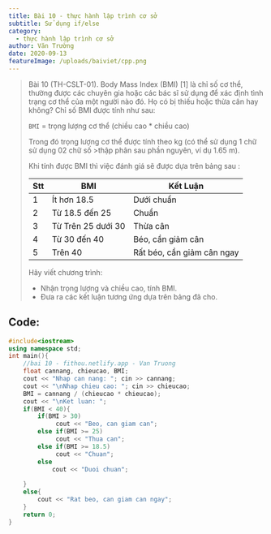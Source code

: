 ```yaml
---
title: Bài 10 - thực hành lập trình cơ sở
subtitle: Sử dụng if/else
category:
  - thực hành lập trình cơ sở
author: Văn Trường
date: 2020-09-13
featureImage: /uploads/baiviet/cpp.png
---
```


>Bài 10 (TH-CSLT-01). Body Mass Index (BMI) [1] là chỉ số cơ thể, thường được các chuyên gia hoặc các bác sĩ sử dụng để xác định tình trạng cơ thể của một người nào đó. Họ có bị thiếu hoặc thừa cân hay không? Chỉ số BMI được tính như sau:
>
>`BMI` = trọng lượng cơ thể (chiều cao \* chiều cao)
>
>Trong đó trọng lượng cơ thể được tính theo kg (có thể sử dụng 1 chữ sử dụng 02 chữ số >thập phân sau phần nguyên, ví dụ 1.65 m).
>
>Khi tính được BMI thì việc đánh giá sẽ được dựa trên bảng sau :
>
>| Stt | BMI | Kết Luận |
>| --- | --- | --- |
>| 1 | Ít hơn 18.5 | Dưới chuẩn |
>| 2 | Từ 18.5 đến 25 | Chuẩn |
>| 3 | Từ Trên 25 dưới 30 | Thừa cân |
>| 4 | Từ 30 đến 40 | Béo, cần giảm cân |
>| 5 | Trên 40 | Rất béo, cần giảm cân ngay |
>
>Hãy viết chương trình:
>- Nhận trọng lượng và chiều cao, tính BMI.
>- Đưa ra các kết luận tương ứng dựa trên bảng đã cho.

## Code:  

```c++
#include<iostream>
using namespace std;
int main(){
	//bai 10 - fithou.netlify.app - Van Truong
	float cannang, chieucao, BMI;
	cout << "Nhap can nang: "; cin >> cannang;
	cout << "\nNhap chieu cao: "; cin >> chieucao;
	BMI = cannang / (chieucao * chieucao);
	cout << "\nKet luan: ";
	if(BMI < 40){
	    if(BMI > 30)
	         cout << "Beo, can giam can";
	    else if(BMI >= 25)
	         cout << "Thua can";
	    else if(BMI >= 18.5)
	         cout << "Chuan";
	    else
	    	cout << "Duoi chuan";
		
    }
	else{
		cout << "Rat beo, can giam can ngay";
	}
	return 0;
} 
```